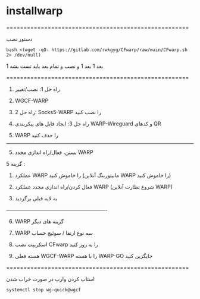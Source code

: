 # installwarp


=====================================================

دستور نصب

````
bash <(wget -qO- https://gitlab.com/rwkgyg/CFwarp/raw/main/CFwarp.sh 2> /dev/null)
````


1 بعد 1 بعد 1 و نصب و تمام بعد باید تست بشه

=====================================================


1. راه حل 1: نصب/تغییر
2. WGCF-WARP
  3. راه حل 2: Socks5-WARP را نصب کنید
 
  
  4. راه حل 3: ایجاد فایل های پیکربندی WARP-Wireguard و کدهای QR
 
  5. WARP را حذف کنید
 ------------------------------------------------ ---------------
  
  5. بستن، فعال/راه اندازی مجدد WARP
 
 
 گزینه 5 :


1. عملکرد WARP را خاموش کنید (مانیتورینگ آنلاین WARP را خاموش کنید)


2. فعال کردن/راه اندازی مجدد عملکرد WARP (شروع نظارت آنلاین WARP)


0. به لایه قبلی برگردید

———————————————————-



6. WARP گزینه های دیگر

  
  7. WARP سه نوع ارتقا / سوئیچ حساب
  8. اسکریپت نصب CFwarp را به روز کنید

  
  9. هسته فعلی WGCF-WARP را با هسته WARP-GO جایگزین کنید


=====================================================

استاپ کردن وارپ در صورت خراب شدن

````
systemctl stop wg-quick@wgcf
````

  

